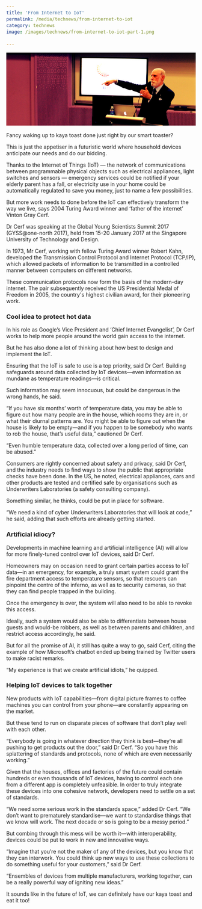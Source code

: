 ```yaml
---
title: 'From Internet to IoT'
permalink: /media/technews/from-internet-to-iot
category: technews
image: /images/technews/from-internet-to-iot-part-1.png

---
```



![From Internet to IoT](/images/technews/from-internet-to-iot-part-1.png)

Fancy waking up to kaya toast done just right by our smart toaster?

This is just the appetiser in a futuristic world where household devices anticipate our needs and do our bidding.

Thanks to the Internet of Things (IoT) — the network of communications between programmable physical objects such as electrical appliances, light switches and sensors — emergency services could be notified if your elderly parent has a fall, or electricity use in your home could be automatically regulated to save you money, just to name a few possibilities.

But more work needs to done before the IoT can effectively transform the way we live, says 2004 Turing Award winner and ‘father of the internet’ Vinton Gray Cerf.

Dr Cerf was speaking at the Global Young Scientists Summit 2017 (GYSS@one-north 2017), held from 15-20 January 2017 at the Singapore University of Technology and Design.

In 1973, Mr Cerf, working with fellow Turing Award winner Robert Kahn, developed the Transmission Control Protocol and Internet Protocol (TCP/IP), which allowed packets of information to be transmitted in a controlled manner between computers on different networks.

These communication protocols now form the basis of the modern-day internet. The pair subsequently received the US Presidential Medal of Freedom in 2005, the country's highest civilian award, for their pioneering work.

### **Cool idea to protect hot data**
In his role as Google’s Vice President and ‘Chief Internet Evangelist’, Dr Cerf works to help more people around the world gain access to the internet.

But he has also done a lot of thinking about how best to design and implement the IoT.

Ensuring that the IoT is safe to use is a top priority, said Dr Cerf. Building safeguards around data collected by IoT devices—even information as mundane as temperature readings—is critical.

Such information may seem innocuous, but could be dangerous in the wrong hands, he said.

“If you have six months’ worth of temperature data, you may be able to figure out how many people are in the house, which rooms they are in, or what their diurnal patterns are. You might be able to figure out when the house is likely to be empty—and if you happen to be somebody who wants to rob the house, that’s useful data,” cautioned Dr Cerf.

“Even humble temperature data, collected over a long period of time, can be abused.”

Consumers are rightly concerned about safety and privacy, said Dr Cerf, and the industry needs to find ways to show the public that appropriate checks have been done. In the US, he noted, electrical appliances, cars and other products are tested and certified safe by organisations such as Underwriters Laboratories (a safety consulting company).

Something similar, he thinks, could be put in place for software.  

“We need a kind of cyber Underwriters Laboratories that will look at code,” he said, adding that such efforts are already getting started.  

### **Artificial idiocy?**
Developments in machine learning and artificial intelligence (AI) will allow for more finely-tuned control over IoT devices, said Dr Cerf.

Homeowners may on occasion need to grant certain parties access to IoT data—in an emergency, for example, a truly smart system could grant the fire department access to temperature sensors, so that rescuers can pinpoint the centre of the inferno, as well as to security cameras, so that they can find people trapped in the building.

Once the emergency is over, the system will also need to be able to revoke this access.

Ideally, such a system would also be able to differentiate between house guests and would-be robbers, as well as between parents and children, and restrict access accordingly, he said.

But for all the promise of AI, it still has quite a way to go, said Cerf, citing the example of how Microsoft’s chatbot ended up being trained by Twitter users to make racist remarks.

“My experience is that we create artificial idiots,” he quipped.

### **Helping IoT devices to talk together**
New products with IoT capabilities—from digital picture frames to coffee machines you can control from your phone—are constantly appearing on the market.

But these tend to run on disparate pieces of software that don’t play well with each other.

“Everybody is going in whatever direction they think is best—they’re all pushing to get products out the door,” said Dr Cerf. “So you have this splattering of standards and protocols, none of which are even necessarily working.”

Given that the houses, offices and factories of the future could contain hundreds or even thousands of IoT devices, having to control each one from a different app is completely unfeasible. In order to truly integrate these devices into one cohesive network, developers need to settle on a set of standards.

“We need some serious work in the standards space,” added Dr Cerf. “We don’t want to prematurely standardise—we want to standardise things that we know will work. The next decade or so is going to be a messy period.”

But combing through this mess will be worth it—with interoperability, devices could be put to work in new and innovative ways.

“Imagine that you’re not the maker of any of the devices, but you know that they can interwork. You could think up new ways to use these collections to do something useful for your customers,” said Dr Cerf.

“Ensembles of devices from multiple manufacturers, working together, can be a really powerful way of igniting new ideas.” 

It sounds like in the future of IoT, we can definitely have our kaya toast and eat it too!
